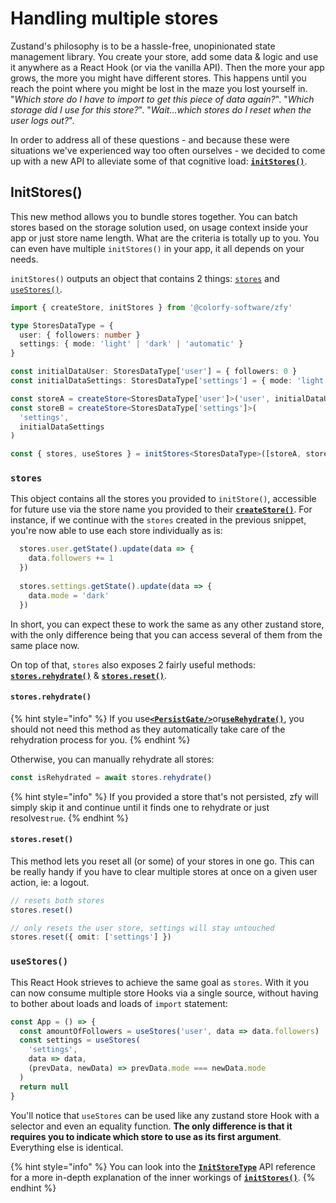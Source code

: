 # Handling multiple stores

Zustand's philosophy is to be a hassle-free, unopinionated state management library. You create your store, add some data & logic and use it anywhere as a React Hook (or via the vanilla API). Then the more your app grows, the more you might have different stores. This happens until you reach the point where you might be lost in the maze you lost yourself in. "_Which store do I have to import to get this piece of data again?_". "_Which storage did I use for this store?_". "_Wait...which stores do I reset when the user logs out?_".

In order to address all of these questions - and because these were situations we've experienced way too often ourselves - we decided to come up with a new API to alleviate some of that cognitive load: [**`initStores()`**](../api-reference/initstores.md).

## InitStores()

This new method allows you to bundle stores together. You can batch stores based on the storage solution used, on usage context inside your app or just store name length. What are the criteria is totally up to you. You can even have multiple `initStores()` in your app, it all depends on your needs.

`initStores()` outputs an object that contains 2 things: [`stores`](handling-multiple-stores.md#undefined) and [`useStores()`](handling-multiple-stores.md#undefined).

```typescript
import { createStore, initStores } from '@colorfy-software/zfy'

type StoresDataType = {
  user: { followers: number }
  settings: { mode: 'light' | 'dark' | 'automatic' }
}

const initialDataUser: StoresDataType['user'] = { followers: 0 }
const initialDataSettings: StoresDataType['settings'] = { mode: 'light'}

const storeA = createStore<StoresDataType['user']>('user', initialDataUser)
const storeB = createStore<StoresDataType['settings']>(
  'settings',
  initialDataSettings
)

const { stores, useStores } = initStores<StoresDataType>([storeA, storeB])
```

### `stores`

This object contains all the stores you provided to `initStore()`, accessible for future use via the store name you provided to their [**`createStore()`**](../api-reference/createstore.md). For instance, if we continue with the `stores` created in the previous snippet, you're now able to use each store individually as is:

```typescript
  stores.user.getState().update(data => {
    data.followers += 1
  })
  
  stores.settings.getState().update(data => {
    data.mode = 'dark'
  })
```

In short, you can expect these to work the same as any other zustand store, with the only difference being that you can access several of them from the same place now.

On top of that, `stores` also exposes 2 fairly useful methods: [**`stores.rehydrate()`**](../api-reference/types/initstorestype.md#stores.rehydrate) & [**`stores.reset()`**](../api-reference/types/initstorestype.md#stores.reset).

#### `stores.rehydrate()`

{% hint style="info" %}
If you use[**`<PersistGate/>`**](../api-reference/persistgate.md)or[**`useRehydrate()`**](../api-reference/userehydrate.md), you should not need this method as they automatically take care of the rehydration process for you.
{% endhint %}

Otherwise, you can manually rehydrate all stores:

```typescript
const isRehydrated = await stores.rehydrate()
```

{% hint style="info" %}
If you provided a store that's not persisted, zfy will simply skip it and continue until it finds one to rehydrate or just resolves`true`.
{% endhint %}

#### `stores.reset()`

This method lets you reset all (or some) of your stores in one go. This can be really handy if you have to clear multiple stores at once on a given user action, ie: a logout.

```typescript
// resets both stores
stores.reset()

// only resets the user store, settings will stay untouched
stores.reset({ omit: ['settings'] })
```

### `useStores()`

This React Hook strieves to achieve the same goal as `stores`. With it you can now consume multiple store Hooks via a single source, without having to bother about loads and loads of `import` statement:

```typescript
const App = () => {
  const amountOfFollowers = useStores('user', data => data.followers)
  const settings = useStores(
    'settings',
    data => data,
    (prevData, newData) => prevData.mode === newData.mode
  )
  return null
}
```

You'll notice that `useStores` can be used like any zustand store Hook with a selector and even an equality function. **The only difference is that it requires you to indicate which store to use as its first argument**. Everything else is identical.

{% hint style="info" %}
You can look into the [**`InitStoreType`**](../api-reference/types/initstorestype.md) API reference for a more in-depth explanation of the inner workings of [**`initStores()`**](../api-reference/initstores.md).
{% endhint %}
